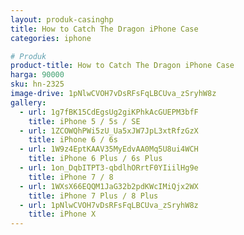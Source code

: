```yaml
---
layout: produk-casinghp
title: How to Catch The Dragon iPhone Case
categories: iphone

# Produk
product-title: How to Catch The Dragon iPhone Case
harga: 90000
sku: hn-2325
image-drive: 1pNlwCVOH7vDsRFsFqLBCUva_zSryhW8z
gallery:
  - url: 1g7fBK15CdEgsUg2giKPhkAcGUEPM3bfF
    title: iPhone 5 / 5s / SE
  - url: 1ZCOWQhPWi5zU_Ua5xJW7JpL3xtRfzGzX
    title: iPhone 6 / 6s
  - url: 1W9z4EptKAAV35MyEdvAA0Mq5U8ui4WCH
    title: iPhone 6 Plus / 6s Plus
  - url: 1on_DqbITPT3-qbdlhORrtF0YIiilHg9e
    title: iPhone 7 / 8
  - url: 1WXsX66EQQM1JaG32b2pdKWcIMiQjx2WX
    title: iPhone 7 Plus / 8 Plus
  - url: 1pNlwCVOH7vDsRFsFqLBCUva_zSryhW8z
    title: iPhone X
---
```


